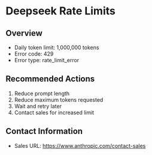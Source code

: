 # Deepseek Rate Limits

## Overview
- Daily token limit: 1,000,000 tokens
- Error code: 429
- Error type: rate_limit_error

## Recommended Actions
1. Reduce prompt length
2. Reduce maximum tokens requested  
3. Wait and retry later
4. Contact sales for increased limit

## Contact Information
- Sales URL: https://www.anthropic.com/contact-sales
